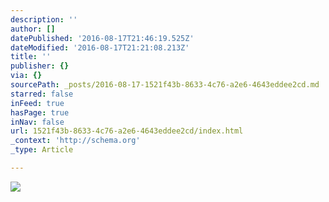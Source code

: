 ```yaml
---
description: ''
author: []
datePublished: '2016-08-17T21:46:19.525Z'
dateModified: '2016-08-17T21:21:08.213Z'
title: ''
publisher: {}
via: {}
sourcePath: _posts/2016-08-17-1521f43b-8633-4c76-a2e6-4643eddee2cd.md
starred: false
inFeed: true
hasPage: true
inNav: false
url: 1521f43b-8633-4c76-a2e6-4643eddee2cd/index.html
_context: 'http://schema.org'
_type: Article

---
```

![](https://the-grid-user-content.s3-us-west-2.amazonaws.com/cbdd843b-95a2-4049-9837-f82577bc62f6.jpg)